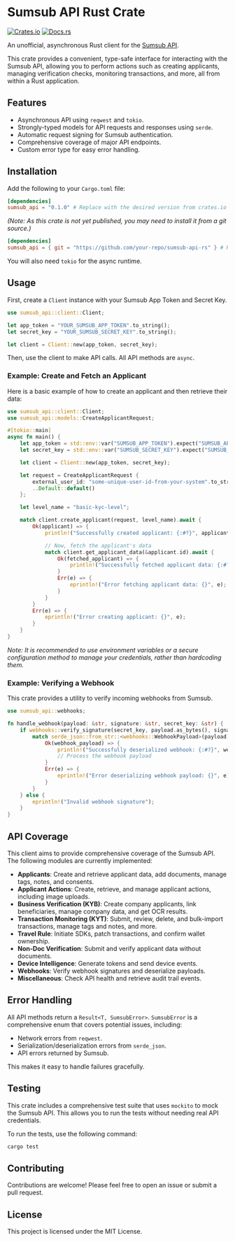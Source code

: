 # Sumsub API Rust Crate

[![Crates.io](https://img.shields.io/crates/v/sumsub_api.svg)](https://crates.io/crates/sumsub_api) <!-- Placeholder -->
[![Docs.rs](https://docs.rs/sumsub_api/badge.svg)](https://docs.rs/sumsub_api) <!-- Placeholder -->

An unofficial, asynchronous Rust client for the [Sumsub API](https://docs.sumsub.com/reference/about-sumsub-api).

This crate provides a convenient, type-safe interface for interacting with the Sumsub API, allowing you to perform actions such as creating applicants, managing verification checks, monitoring transactions, and more, all from within a Rust application.

## Features

*   Asynchronous API using `reqwest` and `tokio`.
*   Strongly-typed models for API requests and responses using `serde`.
*   Automatic request signing for Sumsub authentication.
*   Comprehensive coverage of major API endpoints.
*   Custom error type for easy error handling.

## Installation

Add the following to your `Cargo.toml` file:

```toml
[dependencies]
sumsub_api = "0.1.0" # Replace with the desired version from crates.io
```
*(Note: As this crate is not yet published, you may need to install it from a git source.)*

```toml
[dependencies]
sumsub_api = { git = "https://github.com/your-repo/sumsub-api-rs" } # Replace with actual URL
```

You will also need `tokio` for the async runtime.

## Usage

First, create a `Client` instance with your Sumsub App Token and Secret Key.

```rust
use sumsub_api::client::Client;

let app_token = "YOUR_SUMSUB_APP_TOKEN".to_string();
let secret_key = "YOUR_SUMSUB_SECRET_KEY".to_string();

let client = Client::new(app_token, secret_key);
```

Then, use the client to make API calls. All API methods are `async`.

### Example: Create and Fetch an Applicant

Here is a basic example of how to create an applicant and then retrieve their data:

```rust
use sumsub_api::client::Client;
use sumsub_api::models::CreateApplicantRequest;

#[tokio::main]
async fn main() {
    let app_token = std::env::var("SUMSUB_APP_TOKEN").expect("SUMSUB_APP_TOKEN not set");
    let secret_key = std::env::var("SUMSUB_SECRET_KEY").expect("SUMSUB_SECRET_KEY not set");

    let client = Client::new(app_token, secret_key);

    let request = CreateApplicantRequest {
        external_user_id: "some-unique-user-id-from-your-system".to_string(),
        ..Default::default()
    };

    let level_name = "basic-kyc-level";

    match client.create_applicant(request, level_name).await {
        Ok(applicant) => {
            println!("Successfully created applicant: {:#?}", applicant);

            // Now, fetch the applicant's data
            match client.get_applicant_data(&applicant.id).await {
                Ok(fetched_applicant) => {
                    println!("Successfully fetched applicant data: {:#?}", fetched_applicant);
                }
                Err(e) => {
                    eprintln!("Error fetching applicant data: {}", e);
                }
            }
        }
        Err(e) => {
            eprintln!("Error creating applicant: {}", e);
        }
    }
}
```
*Note: It is recommended to use environment variables or a secure configuration method to manage your credentials, rather than hardcoding them.*

### Example: Verifying a Webhook

This crate provides a utility to verify incoming webhooks from Sumsub.

```rust
use sumsub_api::webhooks;

fn handle_webhook(payload: &str, signature: &str, secret_key: &str) {
    if webhooks::verify_signature(secret_key, payload.as_bytes(), signature).is_ok() {
        match serde_json::from_str::<webhooks::WebhookPayload>(payload) {
            Ok(webhook_payload) => {
                println!("Successfully deserialized webhook: {:#?}", webhook_payload);
                // Process the webhook payload
            }
            Err(e) => {
                eprintln!("Error deserializing webhook payload: {}", e);
            }
        }
    } else {
        eprintln!("Invalid webhook signature");
    }
}
```

## API Coverage

This client aims to provide comprehensive coverage of the Sumsub API. The following modules are currently implemented:

*   **Applicants**: Create and retrieve applicant data, add documents, manage tags, notes, and consents.
*   **Applicant Actions**: Create, retrieve, and manage applicant actions, including image uploads.
*   **Business Verification (KYB)**: Create company applicants, link beneficiaries, manage company data, and get OCR results.
*   **Transaction Monitoring (KYT)**: Submit, review, delete, and bulk-import transactions, manage tags and notes, and more.
*   **Travel Rule**: Initiate SDKs, patch transactions, and confirm wallet ownership.
*   **Non-Doc Verification**: Submit and verify applicant data without documents.
*   **Device Intelligence**: Generate tokens and send device events.
*   **Webhooks**: Verify webhook signatures and deserialize payloads.
*   **Miscellaneous**: Check API health and retrieve audit trail events.

## Error Handling

All API methods return a `Result<T, SumsubError>`. `SumsubError` is a comprehensive enum that covers potential issues, including:
*   Network errors from `reqwest`.
*   Serialization/deserialization errors from `serde_json`.
*   API errors returned by Sumsub.

This makes it easy to handle failures gracefully.

## Testing

This crate includes a comprehensive test suite that uses `mockito` to mock the Sumsub API. This allows you to run the tests without needing real API credentials.

To run the tests, use the following command:

```sh
cargo test
```

## Contributing

Contributions are welcome! Please feel free to open an issue or submit a pull request.

## License

This project is licensed under the MIT License.
